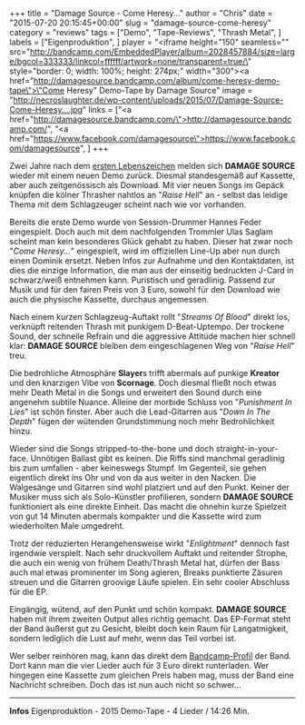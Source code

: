 +++
title = "Damage Source - Come Heresy..."
author = "Chris"
date = "2015-07-20 20:15:45+00:00"
slug = "damage-source-come-heresy"
category = "reviews"
tags = ["Demo", "Tape-Reviews", "Thrash Metal", ]
labels = ["Eigenproduktion", ]
player = "<iframe height=\"150\" seamless=\"\" src=\"http://bandcamp.com/EmbeddedPlayer/album=2028457884/size=large/bgcol=333333/linkcol=ffffff/artwork=none/transparent=true/\" style=\"border: 0; width: 100%; height: 274px;\" width=\"300\"><a href=\"http://damagesource.bandcamp.com/album/come-heresy-demo-tape\">\"Come Heresy\" Demo-Tape by Damage Source</a></iframe>"
image = "http://necroslaughter.de/wp-content/uploads/2015/07/Damage-Source-Come-Heresy....jpg"
links = ["<a href=\"http://damagesource.bandcamp.com/\">http://damagesource.bandcamp.com/</a>", "<a href=\"https://www.facebook.com/damagesource\">https://www.facebook.com/damagesource</a>", ]
+++

Zwei Jahre nach dem <a href="http://necroslaughter.de/2014/09/damage-source-raise-hell/">ersten Lebenszeichen</a> melden sich **DAMAGE SOURCE** wieder mit einem neuen Demo zurück. Diesmal standesgemäß auf Kassette, aber auch zeitgenössisch als Download. Mit vier neuen Songs im Gepäck knüpfen die kölner Thrasher nahtlos an "_Raise Hell_" an - selbst das leidige Thema mit dem Schlagzeuger scheint nach wie vor vorhanden.

Bereits die erste Demo wurde von Session-Drummer Hannes Feder eingespielt. Doch auch mit dem nachfolgenden Trommler Ulas Saglam scheint man kein besonderes Glück gehabt zu haben. Dieser hat zwar noch "_Come Heresy..._" eingespielt, wird im offiziellen Line-Up aber nun durch einen Dominik ersetzt. Neben Infos zur Aufnahme und den Kontaktdaten, ist dies die einzige Information, die man aus der einseitig bedruckten J-Card in schwarz/weiß entnehmen kann. Puristisch und geradlinig. Passend zur Musik und für den fairen Preis von 3 Euro, sowohl für den Download wie auch die physische Kassette, durchaus angemessen.

Nach einem kurzen Schlagzeug-Auftakt rollt "_Streams Of Blood_" direkt los, verknüpft reitenden Thrash mit punkigem D-Beat-Uptempo. Der trockene Sound, der schnelle Refrain und die aggressive Attitüde machen hier schnell klar: **DAMAGE SOURCE** bleiben dem eingeschlagenen Weg von "_Raise Hell_" treu.

Die bedrohliche Atmosphäre **Slayer**s trifft abermals auf punkige **Kreator** und den knarzigen Vibe von **Scornage**. Doch diesmal fließt noch etwas mehr Death Metal in die Songs und erweitert den Sound durch eine angenehm subtile Nuance. Alleine der morbide Schluss von "_Punishment In Lies_" ist schön finster. Aber auch die Lead-Gitarren aus "_Down In The Depth_" fügen der wütenden Grundstimmung noch mehr Bedrohlichkeit hinzu.

Wieder sind die Songs stripped-to-the-bone und doch straight-in-your-face. Unnötigen Ballast gibt es keinen. Die Riffs sind manchmal geradlinig bis zum umfallen - aber keineswegs Stumpf. Im Gegenteil, sie gehen eigentlich direkt ins Ohr und von da aus weiter in den Nacken. Die Walgesänge und Gitarren sind wohl platziert und auf den Punkt. Keiner der Musiker muss sich als Solo-Künstler profilieren, sondern **DAMAGE SOURCE** funktioniert als eine direkte Einheit. Das macht die ohnehin kurze Spielzeit von gut 14 Minuten abermals kompakter und die Kassette wird zum wiederholten Male umgedreht.

Trotz der reduzierten Herangehensweise wirkt "_Enlightment_" dennoch fast irgendwie verspielt. Nach sehr druckvollem Auftakt und reitender Strophe, die auch ein wenig von frühem Death/Thrash Metal hat, dürfen der Bass auch mal etwas prominenter im Song agieren, Breaks punktierte Zäsuren streuen und die Gitarren groovige Läufe spielen. Ein sehr cooler Abschluss für die EP.

Eingängig, wütend, auf den Punkt und schön kompakt. **DAMAGE SOURCE** haben mit ihrem zweiten Output alles richtig gemacht. Das EP-Format steht der Band äußerst gut zu Gesicht, bleibt doch kein Raum für Langatmigkeit, sondern lediglich die Lust auf mehr, wenn das Teil vorbei ist.

Wer selber reinhören mag, kann das direkt dem <a href="http://damagesource.bandcamp.com/">Bandcamp-Profil</a> der Band. Dort kann man die vier Lieder auch für 3 Euro direkt runterladen. Wer hingegen eine Kassette zum gleichen Preis haben mag, muss der Band eine Nachricht schreiben. Doch das ist nun auch nicht so schwer...





---
**Infos**
Eigenproduktion - 2015
Demo-Tape - 4 Lieder / 14:26 Min.
